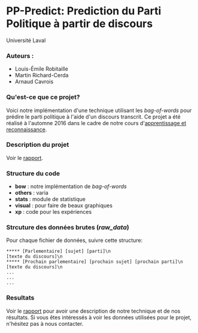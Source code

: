 PP-Predict: Prediction du Parti Politique à partir de discours
===
Université Laval

### Auteurs :
- Louis-Émile Robitaille
- Martin Richard-Cerda
- Arnaud Cavrois

### Qu'est-ce que ce projet?

Voici notre implémentation d'une technique utilisant les _bag-of-words_ pour prédire le parti politique à l'aide d'un discours transcrit. Ce projet a été réalisé à l'automne 2016 dans le cadre de notre cours d'[apprentissage et reconnaissance](https://www.ulaval.ca/les-etudes/cours/repertoire/detailsCours/gif-4101-apprentissage-et-reconnaissance.html).

### Description du projet

Voir le [rapport](rapport.pdf).

### Structure du code

- **bow** : notre implémentation de _bag-of-words_
- **others** : varia
- **stats** : module de statistique
- **visual** : pour faire de beaux graphiques
- **xp** : code pour les expériences

### Strcuture des données brutes (_raw\_data_)

Pour chaque fichier de données, suivre cette structure:
```
***** [Parlementaire] [sujet] [parti]\n
[texte du discours]\n
***** [Prochain parlementaire] [prochain sujet] [prochain parti]\n
[texte du discours]\n
...
...
...
```

### Resultats

Voir le [rapport](rapport.pdf) pour avoir une description de notre technique et de nos résultats. Si vous êtes intéressés à voir les données utilisées pour le projet, n'hésitez pas à nous contacter.
